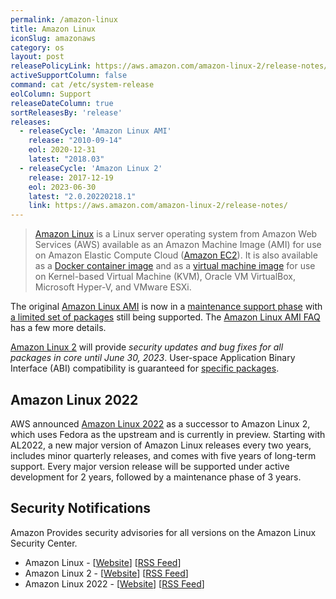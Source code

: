 ```yaml
---
permalink: /amazon-linux
title: Amazon Linux
iconSlug: amazonaws
category: os
layout: post
releasePolicyLink: https://aws.amazon.com/amazon-linux-2/release-notes/
activeSupportColumn: false
command: cat /etc/system-release
eolColumn: Support
releaseDateColumn: true
sortReleasesBy: 'release'
releases:
  - releaseCycle: 'Amazon Linux AMI'
    release: "2010-09-14"
    eol: 2020-12-31
    latest: "2018.03"
  - releaseCycle: 'Amazon Linux 2'
    release: 2017-12-19
    eol: 2023-06-30
    latest: "2.0.20220218.1"
    link: https://aws.amazon.com/amazon-linux-2/release-notes/
---
```


> [Amazon Linux][al2] is a Linux server operating system from Amazon Web Services (AWS) available as an Amazon Machine Image (AMI) for use on Amazon Elastic Compute Cloud ([Amazon EC2](https://aws.amazon.com/ec2/)). It is also available as a [Docker container image](https://hub.docker.com/_/amazonlinux/) and as a [virtual machine image](https://cdn.amazonlinux.com/os-images/latest/) for use on Kernel-based Virtual Machine (KVM), Oracle VM VirtualBox, Microsoft Hyper-V, and VMware ESXi.

The original [Amazon Linux AMI][al1] is now in a [maintenance support phase][al1-eol] with [a limited set of packages](https://amazonlinux.github.io/al1-support-statements/) still being supported. The [Amazon Linux AMI FAQ](https://aws.amazon.com/amazon-linux-ami/faqs/) has a few more details.

[Amazon Linux 2][al2] will provide _security updates and bug fixes for all packages in core until June 30, 2023_. User-space Application Binary Interface (ABI) compatibility is guaranteed for [specific packages][al2-faq].

## Amazon Linux 2022

AWS announced [Amazon Linux 2022](https://aws.amazon.com/linux/amazon-linux-2022/) as a successor to Amazon Linux 2, which uses Fedora as the upstream and is currently in preview. Starting with AL2022, a new major version of Amazon Linux releases every two years, includes minor quarterly releases, and comes with five years of long-term support. Every major version release will be supported under active development for 2 years, followed by a maintenance phase of 3 years.

## Security Notifications

Amazon Provides security advisories for all versions on the Amazon Linux Security Center.

- Amazon Linux - [[Website][al-sec]] [[RSS Feed][al-sec-rss]]
- Amazon Linux 2 - [[Website][al2-sec]] [[RSS Feed][al2-sec-rss]]
- Amazon Linux 2022 - [[Website][al2022-sec]] [[RSS Feed][al2022-sec-rss]]

[al1]: https://aws.amazon.com/amazon-linux-ami/ "Amazon Linux AMI, no longer supported"
[al2]: https://aws.amazon.com/amazon-linux-2/ "Amazon Linux 2"
[al1-eol]: https://aws.amazon.com/blogs/aws/update-on-amazon-linux-ami-end-of-life/ "Update on Amazon Linux AMI end-of-life"
[al1-faq]: https://aws.amazon.com/amazon-linux-ami/faqs/ "Amazon Linux AMI FAQ"
[al2-faq]: https://aws.amazon.com/amazon-linux-2/faqs/#Long_Term_Support "Amazon Linux 2 FAQs"

[al-sec]: https://alas.aws.amazon.com/
[al-sec-rss]: https://alas.aws.amazon.com/alas.rss

[al2-sec]: https://alas.aws.amazon.com/alas2.html
[al2-sec-rss]: https://alas.aws.amazon.com/AL2/alas.rss

[al2022-sec]: https://alas.aws.amazon.com/alas2022.html
[al2022-sec-rss]: https://alas.aws.amazon.com/AL2022/alas.rss
